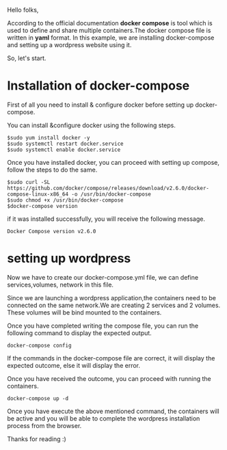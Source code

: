 Hello folks,

According to the official documentation **docker compose** is tool which is used to define and share multiple containers.The docker compose file is written in **yaml** format.
In this example, we are installing docker-compose and setting up a wordpress website using it.

So, let's start.

Installation of docker-compose
===============================
First of all you need to install & configure docker before setting up docker-compose.

You can install &configure docker using the following steps.

```
$sudo yum install docker -y
$sudo systemctl restart docker.service 
$sudo systemctl enable docker.service
```
Once you have installed docker, you can proceed with setting up compose, follow the steps to do the same.

```
$sudo curl -SL https://github.com/docker/compose/releases/download/v2.6.0/docker-compose-linux-x86_64 -o /usr/bin/docker-compose
$sudo chmod +x /usr/bin/docker-compose
$docker-compose version
```
if it was installed successfully, you will receive the following message.

```
Docker Compose version v2.6.0
```
setting up wordpress
======================

Now we have to create our docker-compose.yml file, we can define services,volumes, network in this file.

Since we are launching a wordpress application,the containers need to be connected on  the same network.We are creating 2 services and 2 volumes. These volumes will be bind mounted to the containers.

Once you have completed writing the compose file, you can run the following command to display the expected output.

```
docker-compose config
```
If the commands in the docker-compose file are correct, it will display the expected outcome, else it will display the error.

Once you have received the outcome, you can proceed with running the containers.

```
docker-compose up -d
```
Once you have execute the above mentioned command, the containers will be active and you will be able to complete the wordpress installation process from the browser.

Thanks for reading :)



  
